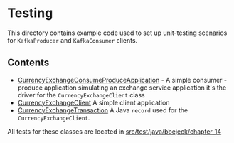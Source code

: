 # Testing

This directory contains example code used to set up unit-testing scenarios for `KafkaProducer` and `KafkaConsumer` clients.

## Contents

* [CurrencyExchangeConsumeProduceApplication](CurrencyExchangeConsumeProduceApplication.java) - A simple consumer - produce application simulating an exchange service application it's the driver for the `CurrencyExchangeClient` class
* [CurrencyExchangeClient](CurrencyExchangeClient.java) A simple client application
* [CurrencyExchangeTransaction](CurrencyExchangeTransaction.java) A Java `record` used for the `CurrencyExchangeClient`.

All tests for these classes are located in [src/test/java/bbejeck/chapter_14](../../../../../src/test/java/bbejeck/chapter_14)

